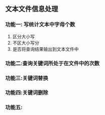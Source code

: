 ## 文本文件信息处理


### 功能一: 写统计文本中字母个数
1. 区分大小写
2. 不区大小写分
3. 是否将查询结果输出到文本文件中
### 功能二:查询关键词所处于在文件中的次数
### 功能三:关键词替换
### 功能四:关键词删除
### 功能五:
